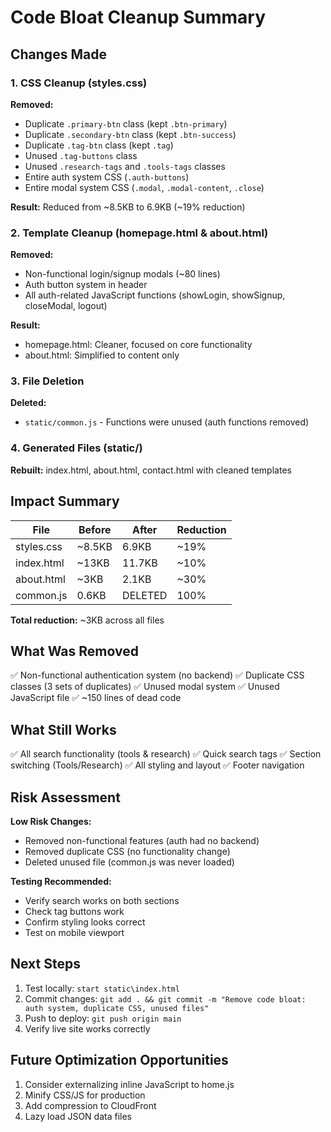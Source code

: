 # Code Bloat Cleanup Summary

## Changes Made

### 1. CSS Cleanup (styles.css)
**Removed:**
- Duplicate `.primary-btn` class (kept `.btn-primary`)
- Duplicate `.secondary-btn` class (kept `.btn-success`)
- Duplicate `.tag-btn` class (kept `.tag`)
- Unused `.tag-buttons` class
- Unused `.research-tags` and `.tools-tags` classes
- Entire auth system CSS (`.auth-buttons`)
- Entire modal system CSS (`.modal`, `.modal-content`, `.close`)

**Result:** Reduced from ~8.5KB to 6.9KB (~19% reduction)

### 2. Template Cleanup (homepage.html & about.html)
**Removed:**
- Non-functional login/signup modals (~80 lines)
- Auth button system in header
- All auth-related JavaScript functions (showLogin, showSignup, closeModal, logout)

**Result:** 
- homepage.html: Cleaner, focused on core functionality
- about.html: Simplified to content only

### 3. File Deletion
**Deleted:**
- `static/common.js` - Functions were unused (auth functions removed)

### 4. Generated Files (static/)
**Rebuilt:** index.html, about.html, contact.html with cleaned templates

## Impact Summary

| File | Before | After | Reduction |
|------|--------|-------|-----------|
| styles.css | ~8.5KB | 6.9KB | ~19% |
| index.html | ~13KB | 11.7KB | ~10% |
| about.html | ~3KB | 2.1KB | ~30% |
| common.js | 0.6KB | DELETED | 100% |

**Total reduction:** ~3KB across all files

## What Was Removed

✅ Non-functional authentication system (no backend)
✅ Duplicate CSS classes (3 sets of duplicates)
✅ Unused modal system
✅ Unused JavaScript file
✅ ~150 lines of dead code

## What Still Works

✅ All search functionality (tools & research)
✅ Quick search tags
✅ Section switching (Tools/Research)
✅ All styling and layout
✅ Footer navigation

## Risk Assessment

**Low Risk Changes:**
- Removed non-functional features (auth had no backend)
- Removed duplicate CSS (no functionality change)
- Deleted unused file (common.js was never loaded)

**Testing Recommended:**
- Verify search works on both sections
- Check tag buttons work
- Confirm styling looks correct
- Test on mobile viewport

## Next Steps

1. Test locally: `start static\index.html`
2. Commit changes: `git add . && git commit -m "Remove code bloat: auth system, duplicate CSS, unused files"`
3. Push to deploy: `git push origin main`
4. Verify live site works correctly

## Future Optimization Opportunities

1. Consider externalizing inline JavaScript to home.js
2. Minify CSS/JS for production
3. Add compression to CloudFront
4. Lazy load JSON data files
